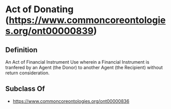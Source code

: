 # Act of Donating (https://www.commoncoreontologies.org/ont00000839)

## Definition
An Act of Financial Instrument Use wherein a Financial Instrument is tranfered by an Agent (the Donor) to another Agent (the Recipient) without return consideration.

## Subclass Of
- https://www.commoncoreontologies.org/ont00000836


